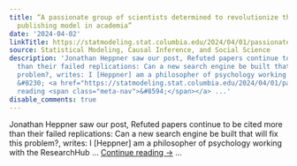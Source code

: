 ```yaml
---
title: “A passionate group of scientists determined to revolutionize the traditional
  publishing model in academia”
date: '2024-04-02'
linkTitle: https://statmodeling.stat.columbia.edu/2024/04/01/passionate/
source: Statistical Modeling, Causal Inference, and Social Science
description: 'Jonathan Heppner saw our post, Refuted papers continue to be cited more
  than their failed replications: Can a new search engine be built that will fix this
  problem?, writes: I [Heppner] am a philosopher of psychology working with the ResearchHub
  &#8230; <a href="https://statmodeling.stat.columbia.edu/2024/04/01/passionate/">Continue
  reading <span class="meta-nav">&#8594;</span></a> ...'
disable_comments: true
---
```

Jonathan Heppner saw our post, Refuted papers continue to be cited more than their failed replications: Can a new search engine be built that will fix this problem?, writes: I [Heppner] am a philosopher of psychology working with the ResearchHub &#8230; <a href="https://statmodeling.stat.columbia.edu/2024/04/01/passionate/">Continue reading <span class="meta-nav">&#8594;</span></a> ...